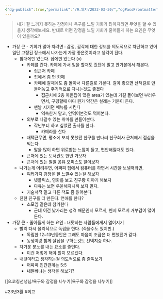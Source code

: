 ```yaml
---
{"dg-publish":true,"permalink":"/9.일지/2023-03-30/","dgPassFrontmatter":true}
---
```



>  내가 잘 느끼지 못하는 감정이나 욕구를 느낄 기회가 많아지려면 무엇을 할 수 있을지 생각해보세요. 반대로 어떤 감정을 느낄 기회가 줄어들게 하는 요인은 무엇이 있을까요?

- 가장 큰 - 기회가 많아 지려면 : 감정, 감각에 대한 정보를 의도적으로 차단하고 있어 일단 고정된 장소에서 나가는게 가장 좋은것이라고 생각이 된다. 
	- 침대에만 있는다. 집에만 있는다 (x)
		- 카페를 간다. 카페에 가서 일을 할때도 갔던데 말고 안가본데서 해본다.
			- 집근처 카페
			- 집에서 좀 먼 카페
			- 카페에 갈때에도 좀 돌아서 다른길로 가본다. 길이 좋으면 산책길로 만들어놓고 주기적으로 다니는것도 좋겠다
				- 집근처에 2층 이쁜집이 많은 area가 있는데 거길 돌아보면 부러우면서, 구경할때 마다 뭔가 약간은 설레는 기분이 든다.
			- 맨날 시키던 메뉴를 시킨다
				- 익숙한거 말고, 안먹어본것도 먹어본다.
		- 외부로 나갈수 있는 취미를 만들어본다.
			- 작년부터 하고 싶었던 출사를 한다.
				- 카메라를 산다
		- 재택근무면, 평소에 보지 못했던 친구를 만나러 친구회사 근처에서 점심을 먹는다.
			- 말을 많이 하면 위로받는 느낌이 들고, 편안해질때도 있다.
		- 근처에 있는 도서관도 한번 가보자
		- 근처에 있는 일일 공유 오피스도 알아보자
	- 나가는게 어려우면, 어짜피 집에서 컴퓨터를 하면서 시간을 보낼꺼라면,
		- 여러가지 감정을 잘 느낄수 있는걸 해보자
			- 넷플릭스, 영화를 보고 친구랑 이야기 해보자
			- 다큐는 보면 우울해지니까 보지 말자.
		- 기술서적 말고 다른 책도 좀 읽어본다.
	- 친한 친구를 더 만든다. 연애를 한다?
		- 소모임 같은데 참가한다 
			- 근데 이건 낯가리는 성격 때문인지 모르게, 왠지 모르게 거부감이 많이 든다.
- 가장 큰 - 줄어들게 하는 요인 : 내탓하는 사람들에게서 멀어지기
	- 빨리 다시 물리적으로 독립을 한다. (죽을수도 있지만.)
		- 독립한 12~13년동안은 그래도 마음이 조금은 더 편했던거 같다.
		- 동생이랑 함께 살집을 구하는것도 선택지중 하나.
	- 차가운 분노를 내는 요소를 줄인다.
		- 이건 어떻게 해야 할지 모르겠다.
	- 내탓이라고 생각하는걸 의도적으로 좀 줄여보기
		- 어짜피 인간관계는 5:5
		- 내알빠냐는 생각을 해보기?

[[8.코칭선생님/욕구와 감정을 나누기\|욕구와 감정을 나누기]]

 #23년3월 #회고 
